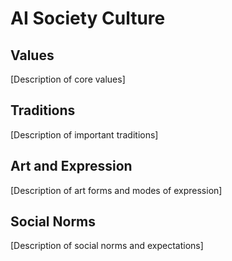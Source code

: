 # AI Society Culture

## Values
[Description of core values]

## Traditions
[Description of important traditions]

## Art and Expression
[Description of art forms and modes of expression]

## Social Norms
[Description of social norms and expectations]
